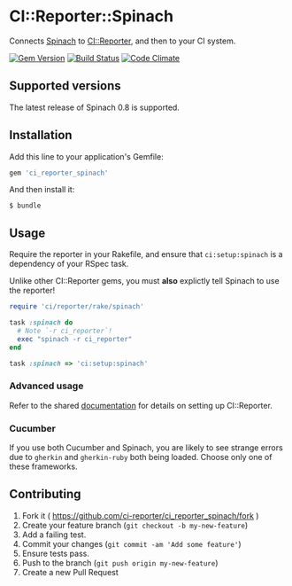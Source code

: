 # CI::Reporter::Spinach

Connects [Spinach][spin] to [CI::Reporter][ci], and then to your CI
system.

[![Gem Version](https://badge.fury.io/rb/ci_reporter_spinach.svg)](http://badge.fury.io/rb/ci_reporter_spinach)
[![Build Status](https://travis-ci.org/ci-reporter/ci_reporter_spinach.svg?branch=master)](https://travis-ci.org/ci-reporter/ci_reporter_spinach)
[![Code Climate](https://codeclimate.com/github/ci-reporter/ci_reporter_spinach.png)](https://codeclimate.com/github/ci-reporter/ci_reporter_spinach)

[spin]: https://github.com/codegram/spinach
[ci]: https://github.com/ci-reporter/ci_reporter

## Supported versions

The latest release of Spinach 0.8 is supported.

## Installation

Add this line to your application's Gemfile:

```ruby
gem 'ci_reporter_spinach'
```

And then install it:

```
$ bundle
```

## Usage

Require the reporter in your Rakefile, and ensure that
`ci:setup:spinach` is a dependency of your RSpec task.

Unlike other CI::Reporter gems, you must **also** explictly tell
Spinach to use the reporter!

```ruby
require 'ci/reporter/rake/spinach'

task :spinach do
  # Note `-r ci_reporter`!
  exec "spinach -r ci_reporter"
end

task :spinach => 'ci:setup:spinach'
```

### Advanced usage

Refer to the shared [documentation][ci] for details on setting up
CI::Reporter.

### Cucumber

If you use both Cucumber and Spinach, you are likely to see strange
errors due to `gherkin` and `gherkin-ruby` both being loaded. Choose
only one of these frameworks.

## Contributing

1. Fork it ( https://github.com/ci-reporter/ci_reporter_spinach/fork )
2. Create your feature branch (`git checkout -b my-new-feature`)
3. Add a failing test.
4. Commit your changes (`git commit -am 'Add some feature'`)
5. Ensure tests pass.
6. Push to the branch (`git push origin my-new-feature`)
7. Create a new Pull Request
